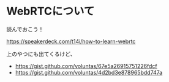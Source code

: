 # WebRTCについて

読んでおこう！

https://speakerdeck.com/t14i/how-to-learn-webrtc

上のやつにも出てくるけど、

- https://gist.github.com/voluntas/67e5a26915751226fdcf
- https://gist.github.com/voluntas/4d2bd3e878965bdd747a
